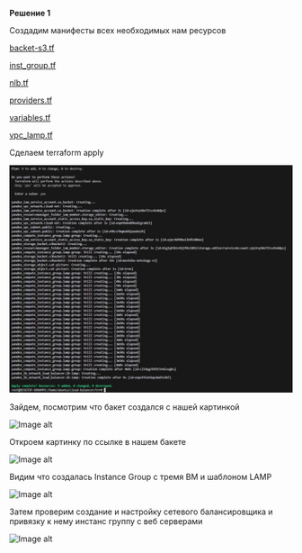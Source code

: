 **Решение 1**

Создадим манифесты всех необходимых нам ресурсов

[backet-s3.tf](https://github.com/mezhibo/devops2302/blob/587e27968938a32057fccf285263343983301ea2/IMG/backet-s3.tf)

[inst_group.tf](https://github.com/mezhibo/devops2302/blob/587e27968938a32057fccf285263343983301ea2/IMG/inst_group.tf)

[nlb.tf](https://github.com/mezhibo/devops2302/blob/587e27968938a32057fccf285263343983301ea2/IMG/nlb.tf)

[providers.tf](https://github.com/mezhibo/devops2302/blob/587e27968938a32057fccf285263343983301ea2/IMG/providers.tf)

[variables.tf](https://github.com/mezhibo/devops2302/blob/587e27968938a32057fccf285263343983301ea2/IMG/variables.tf)

[vpc_lamp.tf](https://github.com/mezhibo/devops2302/blob/587e27968938a32057fccf285263343983301ea2/IMG/vpc_lamp.tf)


Сделаем terraform apply

![Image alt](https://github.com/mezhibo/devops2302/blob/587e27968938a32057fccf285263343983301ea2/IMG/1.jpg)


Зайдем, посмотрим что бакет создался с нашей картинкой


![Image alt](скрин2)


Откроем картинку по ссылке в нашем бакете


![Image alt](скрин3)



Видим что создалась Instance Group с тремя ВМ и шаблоном LAMP


![Image alt](скрин4)


Затем проверим создание и настройку сетевого балансировщика и привязку к нему инстанс группу с веб серверами

![Image alt](скрин5)



